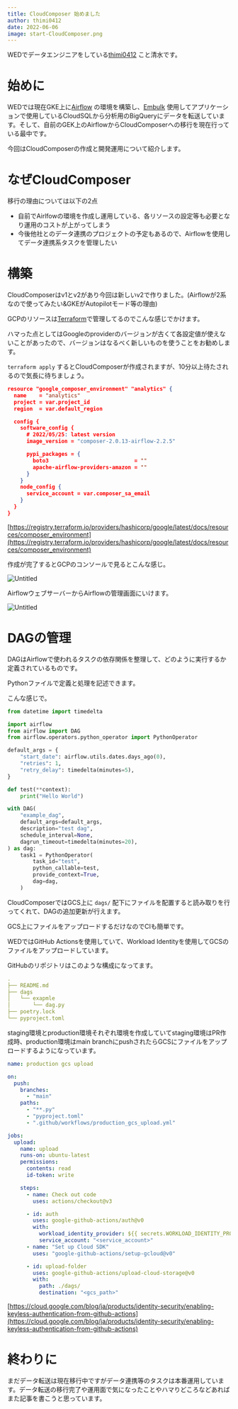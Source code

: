 ```yaml
---
title: CloudComposer 始めました
author: thimi0412
date: 2022-06-06
image: start-CloudComposer.png
---
```


WEDでデータエンジニアをしている[thimi0412](https://twitter.com/thimi0412) こと清水です。

# 始めに

WEDでは現在GKE上に[Airflow](https://airflow.apache.org/) の環境を構築し、[Embulk](https://www.embulk.org/) 使用してアプリケーションで使用しているCloudSQLから分析用のBigQueryにデータを転送しています。そして、自前のGEK上のAirflowからCloudComposerへの移行を現在行っている最中です。

今回はCloudComposerの作成と開発運用について紹介します。

# なぜCloudComposer

移行の理由については以下の2点

- 自前でAirlfowの環境を作成し運用している、各リソースの設定等も必要となり運用のコストが上がってしまう
- 今後他社とのデータ連携のプロジェクトの予定もあるので、Airflowを使用してデータ連携系タスクを管理したい

# 構築

CloudComposerはv1とv2があり今回は新しいv2で作りました。(Airflowが2系なので使ってみたい&GKEがAutopilotモード等の理由)

GCPのリソースは[Terraform](https://www.terraform.io/)で管理してるのでこんな感じでかけます。

ハマった点としてはGoogleのproviderのバージョンが古くて各設定値が使えないことがあったので、バージョンはなるべく新しいものを使うことをお勧めします。

`terraform apply` するとCloudComposerが作成されますが、10分以上待たされるので気長に待ちましょう。

```json
resource "google_composer_environment" "analytics" {
  name    = "analytics"
  project = var.project_id
  region  = var.default_region

  config {
    software_config {
      # 2022/05/25: latest version
      image_version = "composer-2.0.13-airflow-2.2.5"

      pypi_packages = {
        boto3                           = ""
        apache-airflow-providers-amazon = ""
      }
    }
    node_config {
      service_account = var.composer_sa_email
    }
  }
}
```

[https://registry.terraform.io/providers/hashicorp/google/latest/docs/resources/composer_environment](https://registry.terraform.io/providers/hashicorp/google/latest/docs/resources/composer_environment)

作成が完了するとGCPのコンソールで見るとこんな感じ。

![Untitled](content/start-CloudComposer/Untitled.png)

AirflowウェブサーバーからAirflowの管理画面にいけます。

![Untitled](<content/start-CloudComposer/Untitled 1.png>)

# DAGの管理

DAGはAirflowで使われるタスクの依存関係を整理して、どのように実行するか定義されているものです。

Pythonファイルで定義と処理を記述できます。

こんな感じで。

```python
from datetime import timedelta

import airflow
from airflow import DAG
from airflow.operators.python_operator import PythonOperator

default_args = {
    "start_date": airflow.utils.dates.days_ago(0),
    "retries": 1,
    "retry_delay": timedelta(minutes=5),
}

def test(**context):
    print("Hello World")

with DAG(
    "example_dag",
    default_args=default_args,
    description="test dag",
    schedule_interval=None,
    dagrun_timeout=timedelta(minutes=20),
) as dag:
    task1 = PythonOperator(
        task_id="test",
        python_callable=test,
        provide_context=True,
        dag=dag,
    )
```

CloudComposerではGCS上に `dags/` 配下にファイルを配置すると読み取りを行ってくれて、DAGの追加更新が行えます。

GCS上にファイルをアップロードするだけなのでCIも簡単です。

WEDではGitHub Actionsを使用していて、Workload Identityを使用してGCSのファイルをアップロードしています。

GitHubのリポジトリはこのような構成になってます。

```yaml
.
├── README.md
├── dags
│   └── exapmle
│       └── dag.py
├── poetry.lock
└── pyproject.toml
```

staging環境とproduction環境それぞれ環境を作成していてstaging環境はPR作成時、production環境はmain branchにpushされたらGCSにファイルをアップロードするようになっています。

```yaml
name: production gcs upload

on:
  push:
    branches:
      - "main"
    paths:
      - "**.py"
      - "pyproject.toml"
      - ".github/workflows/production_gcs_upload.yml"

jobs:
  upload:
    name: upload
    runs-on: ubuntu-latest
    permissions:
      contents: read
      id-token: write

    steps:
      - name: Check out code
        uses: actions/checkout@v3

      - id: auth
        uses: google-github-actions/auth@v0
        with:
          workload_identity_provider: ${{ secrets.WORKLOAD_IDENTITY_PROVIDER }}
          service_account: "<service_account>"
      - name: "Set up Cloud SDK"
        uses: "google-github-actions/setup-gcloud@v0"

      - id: upload-folder
        uses: google-github-actions/upload-cloud-storage@v0
        with:
          path: ./dags/
          destination: "<gcs_path>"
```

[https://cloud.google.com/blog/ja/products/identity-security/enabling-keyless-authentication-from-github-actions](https://cloud.google.com/blog/ja/products/identity-security/enabling-keyless-authentication-from-github-actions)

# 終わりに

まだデータ転送は現在移行中ですがデータ連携等のタスクは本番運用しています。データ転送の移行完了や運用面で気になったことやハマりどころなどあればまた記事を書こうと思っています。
